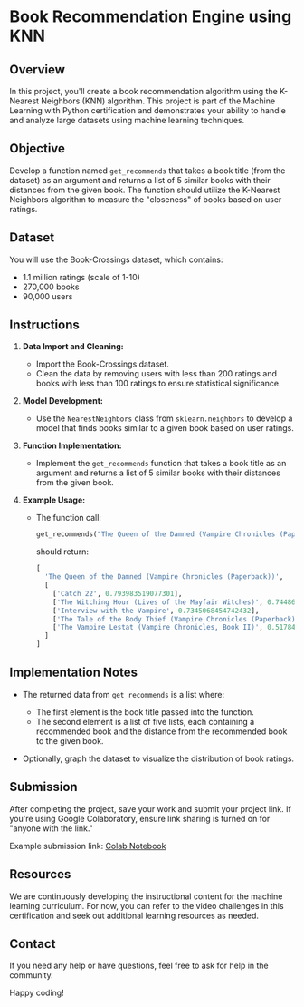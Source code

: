 # Book Recommendation Engine using KNN

## Overview

In this project, you'll create a book recommendation algorithm using the K-Nearest Neighbors (KNN) algorithm. This project is part of the Machine Learning with Python certification and demonstrates your ability to handle and analyze large datasets using machine learning techniques.

## Objective

Develop a function named `get_recommends` that takes a book title (from the dataset) as an argument and returns a list of 5 similar books with their distances from the given book. The function should utilize the K-Nearest Neighbors algorithm to measure the "closeness" of books based on user ratings.

## Dataset

You will use the Book-Crossings dataset, which contains:
- 1.1 million ratings (scale of 1-10)
- 270,000 books
- 90,000 users

## Instructions

1. **Data Import and Cleaning:**
   - Import the Book-Crossings dataset.
   - Clean the data by removing users with less than 200 ratings and books with less than 100 ratings to ensure statistical significance.

2. **Model Development:**
   - Use the `NearestNeighbors` class from `sklearn.neighbors` to develop a model that finds books similar to a given book based on user ratings.
   
3. **Function Implementation:**
   - Implement the `get_recommends` function that takes a book title as an argument and returns a list of 5 similar books with their distances from the given book.

4. **Example Usage:**
   - The function call:
     ```python
     get_recommends("The Queen of the Damned (Vampire Chronicles (Paperback))")
     ```
     should return:
     ```python
     [
       'The Queen of the Damned (Vampire Chronicles (Paperback))',
       [
         ['Catch 22', 0.793983519077301],
         ['The Witching Hour (Lives of the Mayfair Witches)', 0.7448656558990479],
         ['Interview with the Vampire', 0.7345068454742432],
         ['The Tale of the Body Thief (Vampire Chronicles (Paperback))', 0.5376338362693787],
         ['The Vampire Lestat (Vampire Chronicles, Book II)', 0.5178412199020386]
       ]
     ]
     ```

## Implementation Notes

- The returned data from `get_recommends` is a list where:
  - The first element is the book title passed into the function.
  - The second element is a list of five lists, each containing a recommended book and the distance from the recommended book to the given book.

- Optionally, graph the dataset to visualize the distribution of book ratings.

## Submission

After completing the project, save your work and submit your project link. If you're using Google Colaboratory, ensure link sharing is turned on for "anyone with the link."

Example submission link: [Colab Notebook](https://colab.research.google.com/drive/1i5EmInTWi1RFvFr2_aRXky96YxY6sbWy)

## Resources

We are continuously developing the instructional content for the machine learning curriculum. For now, you can refer to the video challenges in this certification and seek out additional learning resources as needed.

## Contact

If you need any help or have questions, feel free to ask for help in the community.

Happy coding!
